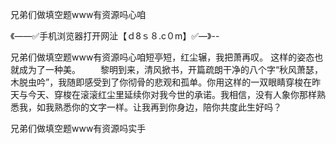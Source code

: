兄弟们做填空题www有资源吗心咱

《——✅手机浏览器打开网沚【ｄ8ｓ８.c０m】✅—》--

兄弟们做填空题www有资源吗心咱短亭短，红尘辗，我把萧再叹。
这样的姿态也就成为了一种美。
　　黎明到来，清风掀书，开篇疏朗干净的八个字“秋风萧瑟，木脱虫吟”，我随即感受到了你彻骨的悲观和孤单。你用这样的一双眼睛穿梭在昨天与今天、穿梭在滚滚红尘里延续你对我今世的承诺。我相信，没有人象你那样熟悉我，如我熟悉你的文字一样。让我再到你身边，陪你共度此生好吗？





兄弟们做填空题www有资源吗实手
